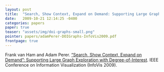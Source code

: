 ```yaml
---
layout: post
title:  "Search, Show Context, Expand on Demand: Supporting Large Graph Exploration with Degree-of-Interest"
date:   2009-10-21 12:14:25 -0400
categories: papers
paper: true
teaser: "assets/img/doi-graphs-small.png"
pointer: papers/adamPerer-DOIGraphs-InfoVis2009.pdf
frontpage: true
---
```

Frank van Ham and Adam Perer. [“Search, Show Context, Expand on Demand”: Supporting Large Graph Exploration with Degree-of-Interest](papers/adamPerer-DOIGraphs-InfoVis2009.pdf). IEEE Conference on Information Visualization (InfoVis 2009). 